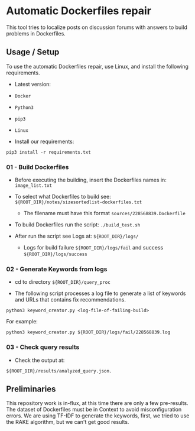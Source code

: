 # Automatic Dockerfiles repair
 This tool tries to localize posts on discussion forums
with answers to build problems in Dockerfiles.

 ## Usage / Setup
To use the automatic Dockerfiles repair, use Linux, and install the following requirements.

- Latest version: 

- `Docker`
- `Python3`
- `pip3`
- `Linux`

- Install our requirements:

```
pip3 install -r requirements.txt
```

### 01 - Build Dockerfiles

- Before executing the building, insert the Dockerfiles names in: `image_list.txt`

- To select what Dockerfiles to build see: `${ROOT_DIR}/notes/sizesortedlist-dockerfiles.txt`
    - The filename must have this format `sources/228568839.Dockerfile`

- To build Dockerfiles run the script:
    `./build_test.sh`

- After run the script see Logs at: `${ROOT_DIR}/logs/`
    - Logs for build failure `${ROOT_DIR}/logs/fail` and success `${ROOT_DIR}/logs/success`

### 02 - Generate Keywords from logs

- cd to directory `${ROOT_DIR}/query_proc`

- The following script processes a log file to generate a list of keywords and URLs 
that contains fix recommendations.

```
python3 keyword_creator.py <log-file-of-failing-build>
```

For example:

```
python3 keyword_creator.py ${ROOT_DIR}/logs/fail/228568839.log
```

### 03 - Check query results

- Check the output at: 

```
${ROOT_DIR}/results/analyzed_query.json.
```

 ## Preliminaries

This repository work is in-flux, at this time there are only a few pre-results. The dataset of Dockerfiles must be in Context to avoid misconfiguration errors. We are using TF-IDF to generate the keywords, first, we tried to use the RAKE algorithm, but we can't get good results.